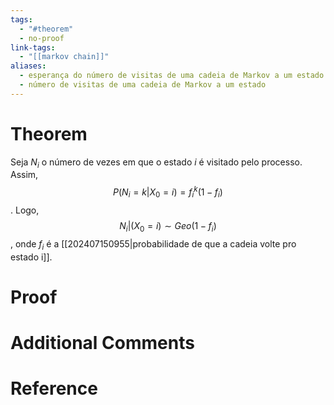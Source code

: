 ```yaml
---
tags:
  - "#theorem"
  - no-proof
link-tags:
  - "[[markov chain]]"
aliases:
  - esperança do número de visitas de uma cadeia de Markov a um estado
  - número de visitas de uma cadeia de Markov a um estado
---
```

# Theorem
Seja $N_i$ o número de vezes em que o estado $i$ é visitado pelo processo. Assim, $$P(N_i = k | X_0 = i) = f_i^k(1 - f_i)$$. Logo,
$$N_i | (X_0 = i) \sim Geo(1-f_i)$$, onde $f_i$ é a [[202407150955|probabilidade de que a cadeia volte pro estado i]].

# Proof


# Additional Comments


# Reference






